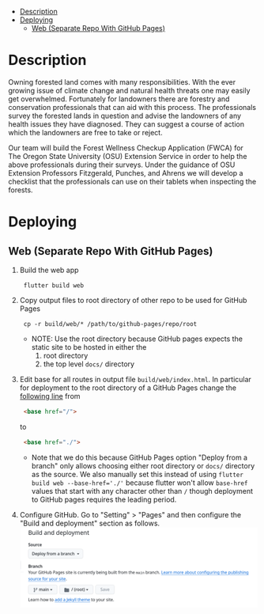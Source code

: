 - [Description](#org55f3ac6)
- [Deploying](#orgbe68f25)
  - [Web (Separate Repo With GitHub Pages)](#orgeb5797b)



<a id="org55f3ac6"></a>

# Description

Owning forested land comes with many responsibilities. With the ever growing issue of climate change and natural health threats one may easily get overwhelmed. Fortunately for landowners there are forestry and conservation professionals that can aid with this process. The professionals survey the forested lands in question and advise the landowners of any health issues they have diagnosed. They can suggest a course of action which the landowners are free to take or reject.

Our team will build the Forest Wellness Checkup Application (FWCA) for The Oregon State University (OSU) Extension Service in order to help the above professionals during their surveys. Under the guidance of OSU Extension Professors Fitzgerald, Punches, and Ahrens we will develop a checklist that the professionals can use on their tablets when inspecting the forests.


<a id="orgbe68f25"></a>

# Deploying


<a id="orgeb5797b"></a>

## Web (Separate Repo With GitHub Pages)

1.  Build the web app

    ```shell
     flutter build web
    ```

2.  Copy output files to root directory of other repo to be used for GitHub Pages

    ```shell
     cp -r build/web/* /path/to/github-pages/repo/root
    ```

    -   NOTE: Use the root directory because GitHub pages expects the static site to be hosted in either the
        1.  root directory
        2.  the top level `docs/` directory

3.  Edit base for all routes in output file `build/web/index.html`. In particular for deployment to the root directory of a GitHub Pages change the [following line](https://stackoverflow.com/a/71756406) from

    ```html
     <base href="/">
    ```

    to

    ```html
     <base href="./">
    ```

    -   Note that we do this because GitHub Pages option "Deploy from a branch" only allows choosing either root directory or `docs/` directory as the source. We also manually set this instead of using `flutter build web --base-href='./'` because flutter won't allow `base-href` values that start with any character other than `/` though deployment to GitHub pages requires the leading period.

4.  Configure GitHub. Go to "Setting" > "Pages" and then configure the "Build and deployment" section as follows. ![img](docs/images/github-pages.png)
